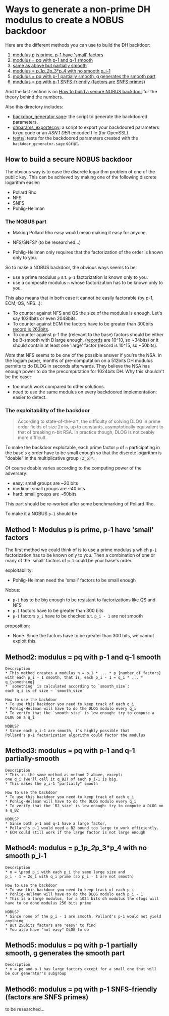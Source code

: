 # Ways to generate a non-prime DH modulus to create a NOBUS backdoor

Here are the different methods you can use to build the DH backdoor:

1. [modulus p is prime, p-1 have 'small' factors]()
1. [modulus = pq with p-1 and q-1 smooth]()
1. [same as above but partially smooth]()
1. [modulus = p_1*p_2*p_3*p_4 with no smooth p_i-1]()
1. [modulus = pq with p-1 partially smooth, g generates the smooth part]()
1. [modulus = pq with p-1 SNFS-friendly (factors are SNFS primes)]()

And the last section is on [How to build a secure NOBUS backdoor](how-to-build-a-secure-nobus-backdoor) for the theory behind the numbers.

Also this directory includes:

* [backdoor_generator.sage](backdoor_generator.sage): the script to generate the backdoored parameters.
* [dhparams_exporter.py](dhparams_exporter.py): a script to export your backdoored parameters to *go* code or an *ASN.1 DER* encoded file (for OpenSSL).
* [tests/](tests/): tests for the backdoored parameters created with the `backdoor_generator.sage` script.

## How to build a secure NOBUS backdoor

The obvious way is to ease the discrete logarithm problem of one of the public key. This can be achieved by making one of the following discrete logarithm easier:

* Pollard Rho
* NFS
* SNFS
* Pohlig-Hellman

### The NOBUS part

* Making Pollard Rho easy would mean making it easy for anyone.

* NFS/SNFS? (to be researched...)

* Pohlig-Hellman only requires that the factorization of the order is known only to you.

So to make a NOBUS backdoor, the obvious ways seems to be:

* use a prime modulus `p` s.t. `p-1` factorization is known only to you.
* use a composite modulus `n` whose factorization has to be known only to you.

This also means that in both case it cannot be easily factorable (by p-1, ECM, QS, NFS...):

* To counter against NFS and QS the size of the modulus is enough. Let's say 1024bits or even 2048bits.
* To counter against ECM the factors have to be greater than 300bits [record is 263bits](http://www.loria.fr/~zimmerma/records/factor.html).
* To counter against p-1 the (relevant to the base) factors should be either be B-smooth with B large enough. ([records](http://www.loria.fr/~zimmerma/records/Pminus1.html) are 10^10, so ~34bits) or it should contain at least one 'large' factor (record is 10^15, so ~50bits).

*Note* that NFS seems to be one of the possible answer if you're the NSA. In the logjam paper, months of pre-computation on a 512bits DH modulus permits to do DLOG in seconds afterwards. They believe the NSA has enough power to do the precomputation for 1024bits DH. Why this shouldn't be the case:

* too much work compared to other solutions.
* need to use the same modulus on every backdoored implementation: easier to detect.

### The exploitability of the backdoor

> According to state-of-the-art, the difficulty of solving DLOG in prime order fields of size 2n is, up to constants, asymptotically equivalent to that of breaking n-bit RSA. In practice though, DLOG is noticeably more difficult.

To make the backdoor exploitable, each prime factor `p` of `n` participating in the base's `g` order have to be small enough so that the discrete logarithm is "doable" in the multiplicative group `(Z_p)*`.

Of course doable varies according to the computing power of the adversary:

* easy: small groups are ~20 bits
* medium: small groups are ~40 bits
* hard: small groups are ~60bits

This part should be re-worked after some benchmarking of Pollard Rho.

To make it a NOBUS `p-1` should be

## Method 1: Modulus p is prime, p-1 have 'small' factors

The first method we could think of is to use a prime modulus `p` which `p-1` factorization has to be known only to you. Then a combination of one or many of the 'small' factors of `p-1` could be your base's order. 

exploitability:

* Pohlig-Hellman need the 'small' factors to be small enough

Nobus:

* `p-1` has to be big enough to be resistant to factorizations like QS and NFS
* `p-1` factors have to be greater than 300 bits
* `p-1` factors `p_i` have to be checked s.t. `p_i - 1` are not smooth

proposition:

* None. Since the factors have to be greater than 300 bits, we cannot exploit this.


## Method2: modulus = pq with p-1 and q-1 smooth

    Description
    * This method creates a modulus n = p_1 * ... * p_{number_of_factors}
    with each p_i - 1 smooth, that is, each p_i - 1 = q_1 * ... * q_{something} 
    * `something` is calculated according to `smooth_size`:
    each q_i is of size ~ `smooth_size`

    How to use the backdoor
    * To use this backdoor you need to keep track of each q_i
    * Pohlig-Hellman will have to do the DLOG modulo every q_i
    * To verify that the `smooth_size` is low enough: try to compute a DLOG on a q_i

    NOBUS?
    * Since each p_i-1 are smooth, i's highly possible that
    Pollard's p-1 factorization algorithm could factor the modulus


## Method3: modulus = pq with p-1 and q-1 partially-smooth

    Description
    * This is the same method as method 2 above, except:
    one q_i (we'll call it q_B2) of each p_i-1 is big.
    * This makes the p_i-1 "partially" smooth

    How to use the backdoor
    * To use this backdoor you need to keep track of each q_i
    * Pohlig-Hellman will have to do the DLOG modulo every q_i
    * To verify that the `B2_size` is low enough: try to compute a DLOG on a q_B2

    NOBUS?
    * Since both p-1 and q-1 have a large factor, 
    * Pollard's p-1 would need a B2 bound too large to work efficiently.
    * ECM could still work if the large factor is not large enough


## Method4: modulus = p_1*p_2*p_3*p_4 with no smooth p_i-1

    Description
    * n = \prod p_i with each p_i the same large size and
    p_i - 1 = 2q_i with q_i prime (so p_i - 1 are not smooth)
    
    How to use the backdoor
    * To use this backdoor you need to keep track of each p_i
    * Pohlig-Hellman will have to do the DLOG modulo each p_i - 1
    * This is a large modulus, for a 1024 bits dh modulus the dlogs will
    have to be done modulus 256 bits prime

    NOBUS?
    * Since none of the p_i - 1 are smooth, Pollard's p-1 would not yield anything
    * But 256bits factors are "easy" to find
    * You also have "not easy" DLOG to do


## Method5: modulus = pq with p-1 partially smooth, g generates the smooth part

    Description
    * n = pq and p-1 has large factors except for a small one that will
    be our generator's subgroup


## Method6: modulus = pq with p-1 SNFS-friendly (factors are SNFS primes)

to be researched...

